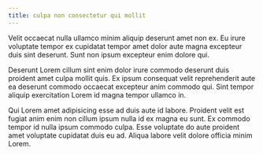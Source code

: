 ```yaml
---
title: culpa non consectetur qui mollit
---
```


Velit occaecat nulla ullamco minim aliquip deserunt amet non ex. Eu irure voluptate tempor ex cupidatat tempor amet dolor aute magna excepteur duis sint deserunt. Sunt non ipsum excepteur enim dolore qui.

Deserunt Lorem cillum sint enim dolor irure commodo deserunt duis proident amet culpa mollit quis. Ex ipsum consequat velit reprehenderit aute ea deserunt commodo occaecat excepteur anim commodo qui. Sint tempor aliquip exercitation Lorem id magna tempor ullamco in.

Qui Lorem amet adipisicing esse ad duis aute id labore. Proident velit est fugiat anim enim non cillum ipsum nulla id ex magna eu sunt. Ex commodo tempor id nulla ipsum commodo culpa. Esse voluptate do aute proident amet voluptate cupidatat duis eu ad. Aliqua labore velit dolore officia minim Lorem.